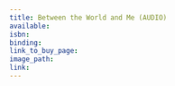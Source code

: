 ```yaml
---
title: Between the World and Me (AUDIO)
available:
isbn:
binding:
link_to_buy_page:
image_path:
link:
---
```

